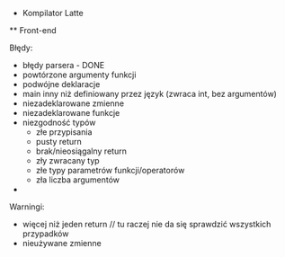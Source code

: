* Kompilator Latte

** Front-end

Błędy:
  - błędy parsera - DONE
  - powtórzone argumenty funkcji
  - podwójne deklaracje
  - main inny niż definiowany przez język (zwraca int, bez argumentów)
  - niezadeklarowane zmienne
  - niezadeklarowane funkcje
  - niezgodność typów
    - złe przypisania
    - pusty return
    - brak/nieosiągalny return
    - zły zwracany typ
    - złe typy parametrów funkcji/operatorów
    - zła liczba argumentów
  - 

Warningi:
  - więcej niż jeden return // tu raczej nie da się sprawdzić wszystkich przypadków
  - nieużywane zmienne